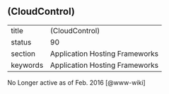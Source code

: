 ##  (CloudControl)


|          |                                |
| -------- | ------------------------------ |
| title    | (CloudControl)                 | 
| status   | 90                             |
| section  | Application Hosting Frameworks |
| keywords | Application Hosting Frameworks |



No Longer active as of Feb. 2016 [@www-wiki]


